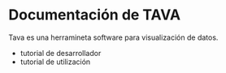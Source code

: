 # Documentación de TAVA

Tava es una herramineta software para visualización de datos.

- tutorial de desarrollador
- tutorial de utilización
